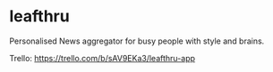 leafthru
========

Personalised News aggregator for busy people with style and brains.

Trello: https://trello.com/b/sAV9EKa3/leafthru-app
